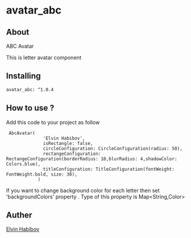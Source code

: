 # avatar_abc

## About
ABC Avatar

This is letter avatar component

## Installing
```bash
avatar_abc: ^1.0.4
```
## How to use ?

 Add this code to your project as follow

```
 AbcAvatar(
              'Elvin Habibov',
              isRectangle: false,
              circleConfiguration: CircleConfiguration(radius: 50),
              rectangeConfiguration: RectangeConfiguration(borderRadius: 10,blurRadius: 4,shadowColor: Colors.blue),
              titleConfiguration: TitleConfiguration(fontWeight: FontWeight.bold, size: 30),
            )
```
 If you want to change background color for each letter then set 'backgroundColors' property . Type of this property is Map<String,Color>

## Auther
[Elvin Habibov](https://github.com/elvinhb076)
